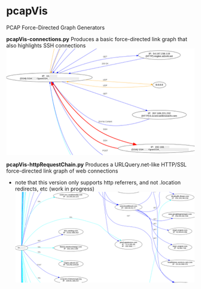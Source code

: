 # pcapVis
PCAP Force-Directed Graph Generators

<b>pcapVis-connections.py</b>
Produces a basic force-directed link graph that also highlights SSH connections
![pcapVis-connections.py](https://github.com/bonifield/pcapVis/blob/master/conn-snippet.PNG)

<b>pcapVis-httpRequestChain.py</b>
Produces a URLQuery.net-like HTTP/SSL force-directed link graph of web connections
- note that this version only supports http referrers, and not .location redirects, etc (work in progress)
![pcapVis-httpRequestChain.py](https://github.com/bonifield/pcapVis/blob/master/chain-snippet.PNG)

